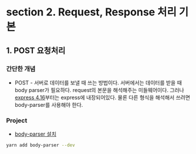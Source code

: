 # section 2. Request, Response 처리 기본

## 1. POST 요청처리

### 간단한 개념

- POST - 서버로 데이터를 보낼 때 쓰는 방법이다. 서버에서는 데이터를 받을 때 body parser가 필요하다. request의 본문을 해석해주는 미들웨어이다.
  그러나 [express 4.16](http://expressjs.com/en/4x/api.html#express.json)부터는 express에 내장되어있다. 물론 다른 형식을 해석해서 쓰려면 body-parser를 사용해야 한다.

### Project

- [body-parser 설치](https://github.com/expressjs/body-parser)

```bash
yarn add body-parser --dev
```
